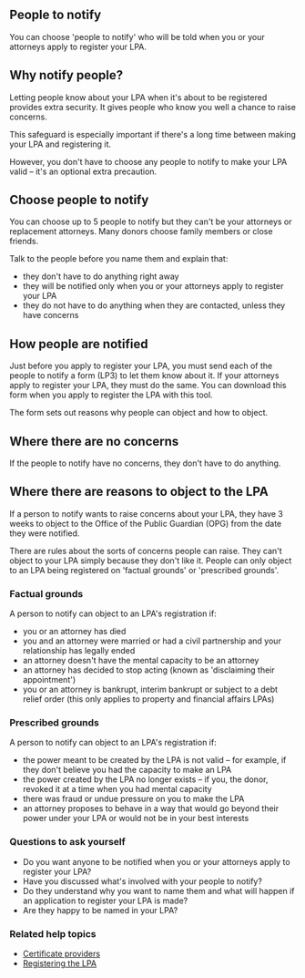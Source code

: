 ## People to notify

You can choose 'people to notify' who will be told when you or your attorneys apply to register your LPA.

## Why notify people?

Letting people know about your LPA when it's about to be registered provides extra security. It gives people who know you well a chance to raise concerns.

This safeguard is especially important if there's a long time between making your LPA and registering it.

However, you don't have to choose any people to notify to make your LPA valid – it's an optional extra precaution.  

## Choose people to notify

You can choose up to 5 people to notify but they can't be your attorneys or replacement attorneys. Many donors choose family members or close friends.

Talk to the people before you name them and explain that:

* they don't have to do anything right away
* they will be notified only when you or your attorneys apply to register your LPA
* they do not have to do anything when they are contacted, unless they have concerns

## How people are notified

Just before you apply to register your LPA, you must send each of the people to notify a form (LP3) to let them know about it. If your attorneys apply to register your LPA, they must do the same. You can download this form when you apply to register the LPA with this tool.

The form sets out reasons why people can object and how to object.

## Where there are no concerns

If the people to notify have no concerns, they don't have to do anything.

## Where there are reasons to object to the LPA

If a person to notify wants to raise concerns about your LPA, they have 3 weeks to object to the Office of the Public Guardian (OPG) from the date they were notified.

There are rules about the sorts of concerns people can raise. They can't object to your LPA simply because they don't like it. People can only object to an LPA being registered on 'factual grounds' or 'prescribed grounds'.

### Factual grounds

A person to notify can object to an LPA's registration if:

* you or an attorney has died
* you and an attorney were married or had a civil partnership and your relationship has legally ended
* an attorney doesn't have the mental capacity to be an attorney
* an attorney has decided to stop acting (known as 'disclaiming their appointment')
* you or an attorney is bankrupt, interim bankrupt or subject to a debt relief order (this only applies to property and financial affairs LPAs)


### Prescribed grounds

A person to notify can object to an LPA's registration if:

* the power meant to be created by the LPA is not valid – for example, if they don't believe you had the capacity to make an LPA
* the power created by the LPA no longer exists – if you, the donor, revoked it at a time when you had mental capacity
* there was fraud or undue pressure on you to make the LPA
* an attorney proposes to behave in a way that would go beyond their power under your LPA or would not be in your best interests

### Questions to ask yourself

* Do you want anyone to be notified when you or your attorneys apply to register your LPA?
* Have you discussed what's involved with your people to notify?
* Do they understand why you want to name them and what will happen if an application to register your LPA is made?
* Are they happy to be named in your LPA?

### Related help topics
* [Certificate providers](/help/#topic-certificate-providers)
* [Registering the LPA](/help/#topic-registering-the-lpa)
